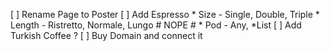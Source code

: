 [ ] Rename Page to Poster
[ ] Add Espresso
    * Size - Single, Double, Triple
    * Length - Ristretto, Normale, Lungo # NOPE #
    * Pod - Any, *List
[ ] Add Turkish Coffee ?
[ ] Buy Domain and connect it